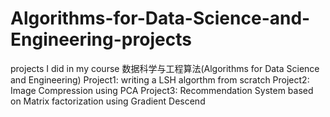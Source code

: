 # Algorithms-for-Data-Science-and-Engineering-projects
projects I did in my course 数据科学与工程算法(Algorithms for Data Science and Engineering) 
Project1: writing a LSH algorthm from scratch
Project2: Image Compression using PCA
Project3: Recommendation System based on Matrix factorization using Gradient Descend
